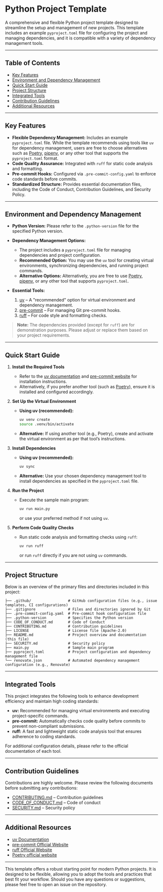 # Python Project Template

A comprehensive and flexible Python project template designed to streamline the setup and management of new projects. This template includes an example `pyproject.toml` file for configuring the project and managing dependencies, and it is compatible with a variety of dependency management tools.

---

## Table of Contents
- [Key Features](#key-features)
- [Environment and Dependency Management](#environment-and-dependency-management)
- [Quick Start Guide](#quick-start-guide)
- [Project Structure](#project-structure)
- [Integrated Tools](#integrated-tools)
- [Contribution Guidelines](#contribution-guidelines)
- [Additional Resources](#additional-resources)

---

## Key Features

- **Flexible Dependency Management:** Includes an example `pyproject.toml` file. While the template recommends using tools like `uv` for dependency management, users are free to choose alternatives such as [Poetry](https://python-poetry.org/), [pipenv](https://pipenv.pypa.io/en/latest/), or any other tool that supports the `pyproject.toml` format.
- **Code Quality Assurance:** Integrated with `ruff` for static code analysis and formatting.
- **Pre-commit Hooks:** Configured via `.pre-commit-config.yaml` to enforce code standards before commits.
- **Standardized Structure:** Provides essential documentation files, including the Code of Conduct, Contribution Guidelines, and Security Policy.

---

## Environment and Dependency Management

- **Python Version:** Please refer to the `.python-version` file for the specified Python version.
- **Dependency Management Options:**  
  - The project includes a `pyproject.toml` file for managing dependencies and project configuration.
  - **Recommended Option:** You may use the `uv` tool for creating virtual environments, synchronizing dependencies, and running project commands.  
  - **Alternative Options:** Alternatively, you are free to use [Poetry](https://python-poetry.org/), [pipenv](https://pipenv.pypa.io/en/latest/), or any other tool that supports `pyproject.toml`.

- **Essential Tools:**
  1. [uv](https://docs.astral.sh) – A "recommended" option for virtual environment and dependency management.
  2. [pre-commit](https://pre-commit.com) – For managing Git pre-commit hooks.
  3. [ruff](https://ruff.dev) – For code style and formatting checks.

> **Note:** The dependencies provided (except for `ruff`) are for demonstration purposes. Please adjust or replace them based on your project requirements.

---

## Quick Start Guide

1. **Install the Required Tools**
   - Refer to the [uv documentation](https://docs.astral.sh) and [pre-commit website](https://pre-commit.com) for installation instructions.
   - Alternatively, if you prefer another tool (such as [Poetry](https://python-poetry.org/)), ensure it is installed and configured accordingly.

2. **Set Up the Virtual Environment**
   - **Using uv (recommended):**
     ```bash
     uv venv create
     source .venv/bin/activate
     ```
   - **Alternative:** If using another tool (e.g., Poetry), create and activate the virtual environment as per that tool’s instructions.

3. **Install Dependencies**
   - **Using uv (recommended):**
     ```bash
     uv sync
     ```
   - **Alternative:** Use your chosen dependency management tool to install dependencies as specified in the `pyproject.toml` file.

4. **Run the Project**
   - Execute the sample main program:
     ```bash
     uv run main.py
     ```
     or use your preferred method if not using `uv`.

5. **Perform Code Quality Checks**
   - Run static code analysis and formatting checks using `ruff`:
     ```bash
     uv run ruff
     ```
     or run `ruff` directly if you are not using `uv` commands.

---

## Project Structure

Below is an overview of the primary files and directories included in this project:

```
├── .github/                 # GitHub configuration files (e.g., issue templates, CI configurations)
├── .gitignore               # Files and directories ignored by Git
├── .pre-commit-config.yaml  # Pre-commit hook configuration file
├── .python-version          # Specifies the Python version
├── CODE_OF_CONDUCT.md       # Code of Conduct
├── CONTRIBUTING.md          # Contribution guidelines
├── LICENSE                  # License file (Apache-2.0)
├── README.md                # Project overview and documentation (this file)
├── SECURITY.md              # Security policy
├── main.py                  # Sample main program
├── pyproject.toml           # Project configuration and dependency management file
└── renovate.json            # Automated dependency management configuration (e.g., Renovate)
```

---

## Integrated Tools

This project integrates the following tools to enhance development efficiency and maintain high coding standards:

- **uv:** Recommended for managing virtual environments and executing project-specific commands.
- **pre-commit:** Automatically checks code quality before commits to prevent non-compliant submissions.
- **ruff:** A fast and lightweight static code analysis tool that ensures adherence to coding standards.

For additional configuration details, please refer to the official documentation of each tool.

---

## Contribution Guidelines

Contributions are highly welcome. Please review the following documents before submitting any contributions:

- [CONTRIBUTING.md](./CONTRIBUTING.md) – Contribution guidelines
- [CODE_OF_CONDUCT.md](./CODE_OF_CONDUCT.md) – Code of conduct
- [SECURITY.md](./SECURITY.md) – Security policy

---

## Additional Resources

- [uv Documentation](https://docs.astral.sh)
- [pre-commit Official Website](https://pre-commit.com)
- [ruff Official Website](https://ruff.dev)
- [Poetry official website](https://python-poetry.org/)

---

This template offers a robust starting point for modern Python projects. It is designed to be flexible, allowing you to adopt the tools and practices that best fit your workflow. Should you have any questions or suggestions, please feel free to open an issue on the repository.

